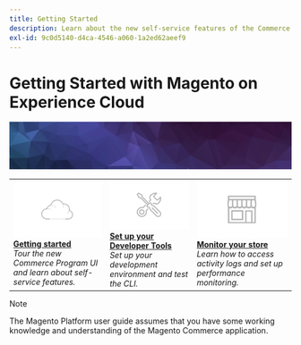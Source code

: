 ```yaml
---
title: Getting Started
description: Learn about the new self-service features of the Commerce program UI and build a store in minutes.
exl-id: 9c0d5140-d4ca-4546-a060-1a2ed62aeef9
---
```

# Getting Started with Magento on Experience Cloud

![Banner](../assets/banner-hex-violet.png)

<table>
<tr>
  <td>
    <a href="../getting-started/program-tour.md">
    <img alt="Checklist" src="../assets/card-start.png"/>
    </a>
    <div>
    <a href="../getting-started/program-tour.md"><strong>Getting started</strong></a>
    </div>
    <em>Tour the new Commerce Program UI and learn about self-service features.</em>
    <br>
  </td>
  <td>
    <a href="../user/develop/cli.md">
    <img alt="Tools" src="../assets/card-tool.png"/>
    </a>
    <div>
    <a href="../user/develop/cli.md"><strong>Set up your Developer Tools</strong></a>
    </div>
    <em>Set up your development environment and test the CLI.</em>
    <br>
  </td>
    <td>
    <a href="../user/monitor/performance.md">
    <img alt="Tools" src="../assets/card-store.png"/>
    </a>
    <div>
    <a href="../user/monitor/performance.md"><strong>Monitor your store</strong></a>
    </div>
    <em>Learn how to access activity logs and set up performance monitoring.</em>
    <br>
  </td>
</tr>
</table>

>[!NOTE]
>The Magento Platform user guide assumes that you have some working knowledge and understanding of the Magento Commerce application.

